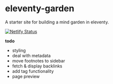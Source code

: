 # eleventy-garden
A starter site for building a mind garden in eleventy.

[![Netlify Status](https://api.netlify.com/api/v1/badges/4ce845a6-b009-4fcf-9ad4-a560d01a0073/deploy-status)](https://app.netlify.com/sites/eleventy-garden/deploys)

**todo**
- styling
- deal with metadata
- move footnotes to sidebar
- fetch & display backlinks
- add tag functionality
- page preview